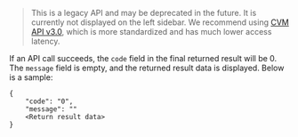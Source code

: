 >This is a legacy API and may be deprecated in the future. It is currently not displayed on the left sidebar. We recommend using [CVM API v3.0](https://intl.cloud.tencent.com/document/api/213/15689), which is more standardized and has much lower access latency.
>

If an API call succeeds, the `code` field in the final returned result will be 0. The `message` field is empty, and the returned result data is displayed.
Below is a sample:
```
{
    "code": "0",
    "message": ""
    <Return result data>
}
```
